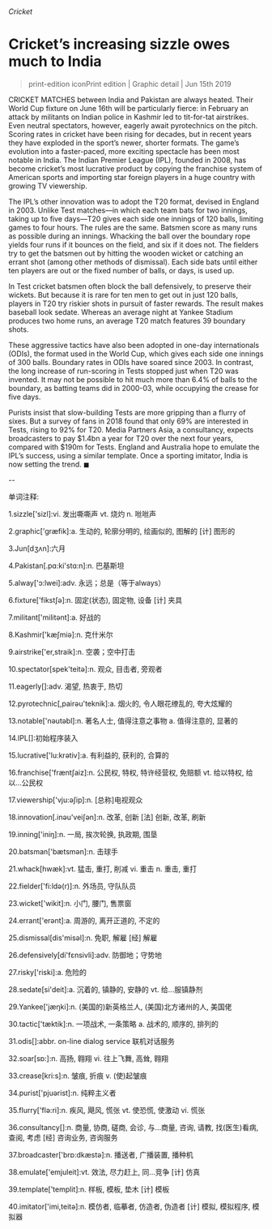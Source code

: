 ###### Cricket
# Cricket’s increasing sizzle owes much to India 
> print-edition iconPrint edition | Graphic detail | Jun 15th 2019 
CRICKET MATCHES between India and Pakistan are always heated. Their World Cup fixture on June 16th will be particularly fierce: in February an attack by militants on Indian police in Kashmir led to tit-for-tat airstrikes. Even neutral spectators, however, eagerly await pyrotechnics on the pitch. Scoring rates in cricket have been rising for decades, but in recent years they have exploded in the sport’s newer, shorter formats. The game’s evolution into a faster-paced, more exciting spectacle has been most notable in India. The Indian Premier League (IPL), founded in 2008, has become cricket’s most lucrative product by copying the franchise system of American sports and importing star foreign players in a huge country with growing TV viewership. 
The IPL’s other innovation was to adopt the T20 format, devised in England in 2003. Unlike Test matches—in which each team bats for two innings, taking up to five days—T20 gives each side one innings of 120 balls, limiting games to four hours. The rules are the same. Batsmen score as many runs as possible during an innings. Whacking the ball over the boundary rope yields four runs if it bounces on the field, and six if it does not. The fielders try to get the batsmen out by hitting the wooden wicket or catching an errant shot (among other methods of dismissal). Each side bats until either ten players are out or the fixed number of balls, or days, is used up. 
In Test cricket batsmen often block the ball defensively, to preserve their wickets. But because it is rare for ten men to get out in just 120 balls, players in T20 try riskier shots in pursuit of faster rewards. The result makes baseball look sedate. Whereas an average night at Yankee Stadium produces two home runs, an average T20 match features 39 boundary shots. 
These aggressive tactics have also been adopted in one-day internationals (ODIs), the format used in the World Cup, which gives each side one innings of 300 balls. Boundary rates in ODIs have soared since 2003. In contrast, the long increase of run-scoring in Tests stopped just when T20 was invented. It may not be possible to hit much more than 6.4% of balls to the boundary, as batting teams did in 2000-03, while occupying the crease for five days. 
Purists insist that slow-building Tests are more gripping than a flurry of sixes. But a survey of fans in 2018 found that only 69% are interested in Tests, rising to 92% for T20. Media Partners Asia, a consultancy, expects broadcasters to pay $1.4bn a year for T20 over the next four years, compared with $190m for Tests. England and Australia hope to emulate the IPL’s success, using a similar template. Once a sporting imitator, India is now setting the trend. ◼ 
-- 
 单词注释:
1.sizzle['sizl]:vi. 发出嘶嘶声 vt. 烧灼 n. 咝咝声 
2.graphic['græfik]:a. 生动的, 轮廓分明的, 绘画似的, 图解的 [计] 图形的 
3.Jun[dʒʌn]:六月 
4.Pakistan[.pɑ:ki'stɑ:n]:n. 巴基斯坦 
5.alway['ɔ:lwei]:adv. 永远；总是（等于always） 
6.fixture['fikstʃә]:n. 固定(状态), 固定物, 设备 [计] 夹具 
7.militant['militәnt]:a. 好战的 
8.Kashmir['kæʃmiә]:n. 克什米尔 
9.airstrike['er,straik]:n. 空袭；空中打击 
10.spectator[spek'teitә]:n. 观众, 目击者, 旁观者 
11.eagerly[]:adv. 渴望, 热衷于, 热切 
12.pyrotechnic[,pairәu'teknik]:a. 烟火的, 令人眼花缭乱的, 夸大炫耀的 
13.notable['nәutәbl]:n. 著名人士, 值得注意之事物 a. 值得注意的, 显著的 
14.IPL[]:初始程序装入 
15.lucrative['lu:krәtiv]:a. 有利益的, 获利的, 合算的 
16.franchise['fræntʃaiz]:n. 公民权, 特权, 特许经营权, 免赔额 vt. 给以特权, 给以...公民权 
17.viewership['vju:әʃip]:n. [总称]电视观众 
18.innovation[.inәu'veiʃәn]:n. 改革, 创新 [法] 创新, 改革, 刷新 
19.inning['iniŋ]:n. 一局, 挨次轮换, 执政期, 围垦 
20.batsman['bætsmәn]:n. 击球手 
21.whack[hwæk]:vt. 猛击, 重打, 削减 vi. 重击 n. 重击, 重打 
22.fielder['fi:ldә(r)]:n. 外场员, 守队队员 
23.wicket['wikit]:n. 小门, 腰门, 售票窗 
24.errant['erәnt]:a. 周游的, 离开正道的, 不定的 
25.dismissal[dis'misәl]:n. 免职, 解雇 [经] 解雇 
26.defensively[di'fɛnsivli]:adv. 防御地；守势地 
27.risky['riski]:a. 危险的 
28.sedate[si'deit]:a. 沉着的, 镇静的, 安静的 vt. 给...服镇静剂 
29.Yankee['jæŋki]:n. (美国的)新英格兰人, (美国)北方诸州的人, 美国佬 
30.tactic['tæktik]:n. 一项战术, 一条策略 a. 战术的, 顺序的, 排列的 
31.odis[]:abbr. on-line dialog service 联机对话服务 
32.soar[sɒ:]:n. 高扬, 翱翔 vi. 往上飞舞, 高耸, 翱翔 
33.crease[kri:s]:n. 皱痕, 折痕 v. (使)起皱痕 
34.purist['pjuәrist]:n. 纯粹主义者 
35.flurry['flә:ri]:n. 疾风, 飓风, 慌张 vt. 使恐慌, 使激动 vi. 慌张 
36.consultancy[]:n. 商量, 协商, 磋商, 会诊, 与...商量, 咨询, 请教, 找(医生)看病, 查阅, 考虑 [经] 咨询业务, 咨询服务 
37.broadcaster['brɒ:dkæstә]:n. 播送者, 广播装置, 播种机 
38.emulate['emjuleit]:vt. 效法, 尽力赶上, 同...竞争 [计] 仿真 
39.template['templit]:n. 样板, 模板, 垫木 [计] 模板 
40.imitator['imi,teitә]:n. 模仿者, 临摹者, 仿造者, 伪造者 [计] 模拟, 模拟程序, 模拟器 
